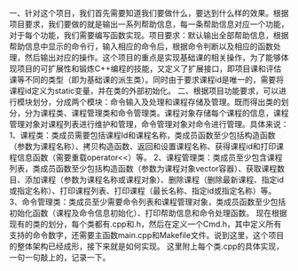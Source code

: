 一、针对这个项目，我们首先需要知道我们要做什么，要达到什么样的效果。根据项目要求，我们要做的就是输出一系列帮助信息，每一条帮助信息对应一个功能，对于每个功能，我们需要编写函数实现。项目要求：默认输出全部帮助信息，根据帮助信息中显示的命令行，输入相应的命令后，根据命令判断以及相应的函数处理，然后输出对应的操作。这个项目的重点是实现基础课的相关操作，为了能够体现项目的可扩展性和锻炼C++编程的技能，又定义了扩展接口，即项目课和评估课等不同的类型（即为基础课的派生类）。同时由于要求课程id是唯一的，需要将课程id定义为static变量，并在类的外部初始化。
二、根据项目功能要求，可以进行模块划分，分成两个模块：命令输入及处理和课程存储及管理。既而得出类的划分，分为课程类、课程管理类和命令管理类。课程对象存储每个课程的信息，课程管理对象对课程列表进行维护和管理，命令管理对象对命令进行管理。具体来说：
1、课程类：类成员需要包括课程Id和课程名称，类成员函数至少包括构造函数（参数为课程名称）、拷贝构造函数、返回和设置课程名称、获得课程id和打印课程信息函数（需要重载operator<<）等。
2、课程管理类：类成员至少包含课程列表，类成员函数至少包括构造函数（参数为课程对象vector容器）、获取课程数目、添加课程（参数为课程名称或课程对象）、删除课程（删除最新课程、指定id或指定名称）、打印课程列表、打印课程（最长名称、指定id或指定名称）等。
3、命令管理类：类成员至少需要命令列表和课程管理对象，类成员函数至少包括初始化函数（课程及命令信息初始化）、打印帮助信息和命令处理函数。 现在根据现有的类的划分，每个类都有.cpp和.h，然后在定义一个Cmd.h，其中定义所有支持的命令数字，还需要主函数main.cpp和Makefile文件。说到这里，这个项目的整体架构已经成形，接下来就是如何实现。 这里附上每个类.cpp的具体实现，一句一句敲上的，记录一下。
